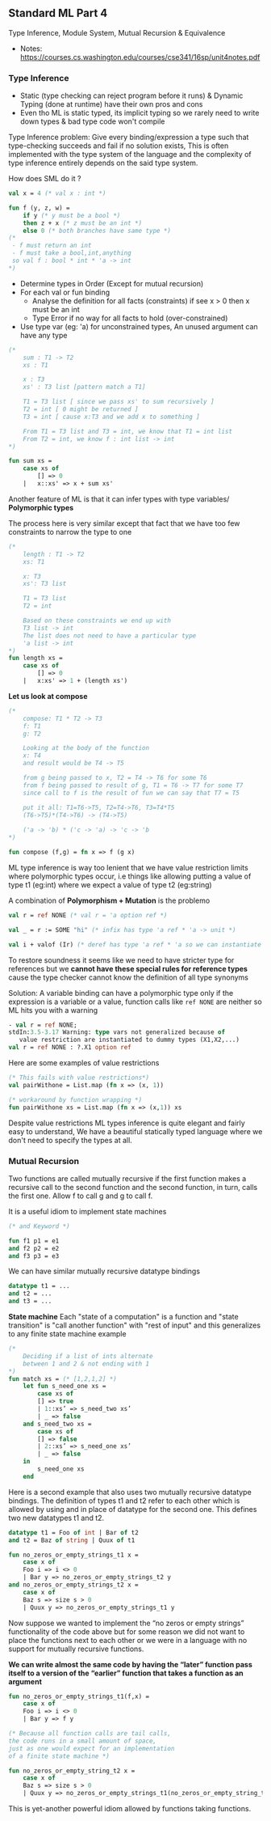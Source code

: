 ## Standard ML Part 4

Type Inference, Module System, Mutual Recursion & Equivalence

- Notes: https://courses.cs.washington.edu/courses/cse341/16sp/unit4notes.pdf

### Type Inference

- Static (type checking can reject program before it runs) & Dynamic Typing (done at runtime) have their own pros and cons
- Even tho ML is static typed, its implicit typing so we rarely need to write down types & bad type code won't compile

Type Inference problem: Give every binding/expression a type such that type-checking succeeds and fail if no solution exists, This is often implemented with the type system of the language and the complexity of type inference entirely depends on the said type system.

How does SML do it ?

```sml
val x = 4 (* val x : int *)

fun f (y, z, w) =
    if y (* y must be a bool *)
    then z + x (* z must be an int *)
    else 0 (* both branches have same type *)
(*
 - f must return an int
 - f must take a bool,int,anything
 so val f : bool * int * 'a -> int
*)
```

- Determine types in Order (Except for mutual recursion)
- For each val or fun binding
    - Analyse the definition for all facts (constraints) if see x > 0 then x must be an int
    - Type Error if no way for all facts to hold (over-constrained)
- Use type var (eg: 'a) for unconstrained types, An unused argument can have any type

```sml
(*
    sum : T1 -> T2
    xs : T1

    x : T3
    xs' : T3 list [pattern match a T1]

    T1 = T3 list [ since we pass xs' to sum recursively ]
    T2 = int [ 0 might be returned ]
    T3 = int [ cause x:T3 and we add x to something ]

    From T1 = T3 list and T3 = int, we know that T1 = int list
    From T2 = int, we know f : int list -> int
*)

fun sum xs = 
    case xs of
        [] => 0
    |   x::xs' => x + sum xs'
```

Another feature of ML is that it can infer types with type variables/ **Polymorphic types**

The process here is very similar except that fact that we have too few constraints to narrow the type to one

```sml
(*
    length : T1 -> T2
    xs: T1

    x: T3
    xs': T3 list

    T1 = T3 list
    T2 = int

    Based on these constraints we end up with
    T3 list -> int
    The list does not need to have a particular type
    'a list -> int
*)
fun length xs =
    case xs of
        [] => 0
    |   x:xs' => 1 + (length xs')
```

**Let us look at compose**

```sml
(*
    compose: T1 * T2 -> T3
    f: T1
    g: T2

    Looking at the body of the function
    x: T4
    and result would be T4 -> T5

    from g being passed to x, T2 = T4 -> T6 for some T6
    from f being passed to result of g, T1 = T6 -> T7 for some T7
    since call to f is the result of fun we can say that T7 = T5 

    put it all: T1=T6->T5, T2=T4->T6, T3=T4*T5
    (T6->T5)*(T4->T6) -> (T4->T5)
    
    ('a -> 'b) * ('c -> 'a) -> 'c -> 'b
*)

fun compose (f,g) = fn x => f (g x)
```

ML type inference is way too lenient that we have value restriction limits where polymorphic types occur, i.e things like allowing putting a value of type t1 (eg:int) where we expect a value of type t2 (eg:string)

A combination of **Polymorphism + Mutation** is the problemo

```sml
val r = ref NONE (* val r = 'a option ref *)

val _ = r := SOME "hi" (* infix has type 'a ref * 'a -> unit *)

val i + valof (Ir) (* deref has type 'a ref * 'a so we can instantiate with int *)
```

To restore soundness it seems like we need to have stricter type for references but we **cannot have these special rules for reference types** cause the type checker cannot know the definition of all type synonyms 

Solution: A variable binding can have a polymorphic type only if the expression is a variable or a value, function calls like `ref NONE` are neither so ML hits you with a warning

```sml
- val r = ref NONE;
stdIn:3.5-3.17 Warning: type vars not generalized because of
   value restriction are instantiated to dummy types (X1,X2,...)
val r = ref NONE : ?.X1 option ref
```

Here are some examples of value restrictions

```sml
(* This fails with value restrictions*)
val pairWithone = List.map (fn x => (x, 1))

(* workaround by function wrapping *)
fun pairWithone xs = List.map (fn x => (x,1)) xs
```

Despite value restrictions ML types inference is quite elegant and fairly easy to understand, We have a beautiful statically typed language where we don't need to specify the types at all.

### Mutual Recursion

Two functions are called mutually recursive if the first function makes a recursive call to the second function and the second function, in turn, calls the first one. Allow f to call g and g to call f.

It is a useful idiom to implement state machines

```sml
(* and Keyword *)

fun f1 p1 = e1
and f2 p2 = e2
and f3 p3 = e3
```

We can have similar mutually recursive datatype bindings

```sml
datatype t1 = ...
and t2 = ...
and t3 = ...
```

**State machine** Each "state of a computation" is a function and "state transition" is "call another function" with "rest of input" and this generalizes to any finite state machine example

```sml
(*
    Deciding if a list of ints alternate 
    between 1 and 2 & not ending with 1
*)
fun match xs = (* [1,2,1,2] *)
    let fun s_need_one xs =
        case xs of
        [] => true
        | 1::xs’ => s_need_two xs’
        | _ => false
    and s_need_two xs =
        case xs of
        [] => false
        | 2::xs’ => s_need_one xs’
        | _ => false
    in
        s_need_one xs
    end
```

Here is a second example that also uses two mutually recursive datatype bindings. The definition of
types t1 and t2 refer to each other which is allowed by using and in place of datatype for the second one.
This defines two new datatypes t1 and t2.

```sml
datatype t1 = Foo of int | Bar of t2
and t2 = Baz of string | Quux of t1

fun no_zeros_or_empty_strings_t1 x =
    case x of
    Foo i => i <> 0
    | Bar y => no_zeros_or_empty_strings_t2 y
and no_zeros_or_empty_strings_t2 x =
    case x of
    Baz s => size s > 0
    | Quux y => no_zeros_or_empty_strings_t1 y
```

Now suppose we wanted to implement the “no zeros or empty strings” functionality of the code above but
for some reason we did not want to place the functions next to each other or we were in a language with no
support for mutually recursive functions.

**We can write almost the same code by having the “later” function pass itself to a version of the “earlier” function that takes a function as an argument**

```sml
fun no_zeros_or_empty_strings_t1(f,x) =
    case x of
    Foo i => i <> 0
    | Bar y => f y

(* Because all function calls are tail calls,
the code runs in a small amount of space,
just as one would expect for an implementation
of a finite state machine *)

fun no_zeros_or_empty_string_t2 x =
    case x of
    Baz s => size s > 0
    | Quux y => no_zeros_or_empty_strings_t1(no_zeros_or_empty_string_t2,y)
```
This is yet-another powerful idiom allowed by functions taking functions.
